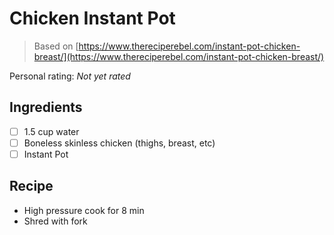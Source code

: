 <!-- Needs Manual Review -->

<!-- Do not modify sections with "AUTO-*". They are updated by make.py -->

# Chicken Instant Pot

> Based on [https://www.thereciperebel.com/instant-pot-chicken-breast/](https://www.thereciperebel.com/instant-pot-chicken-breast/)

<!-- rating=0; (User can specify rating on scale of 1-5) -->
<!-- AUTO-UserRating -->
Personal rating: *Not yet rated*
<!-- /AUTO-UserRating -->

<!-- TODO: Capture image for Chicken Instant Pot -->

## Ingredients

* [ ] 1.5 cup water
* [ ] Boneless skinless chicken (thighs, breast, etc)
* [ ] Instant Pot

## Recipe

* High pressure cook for 8 min
* Shred with fork
